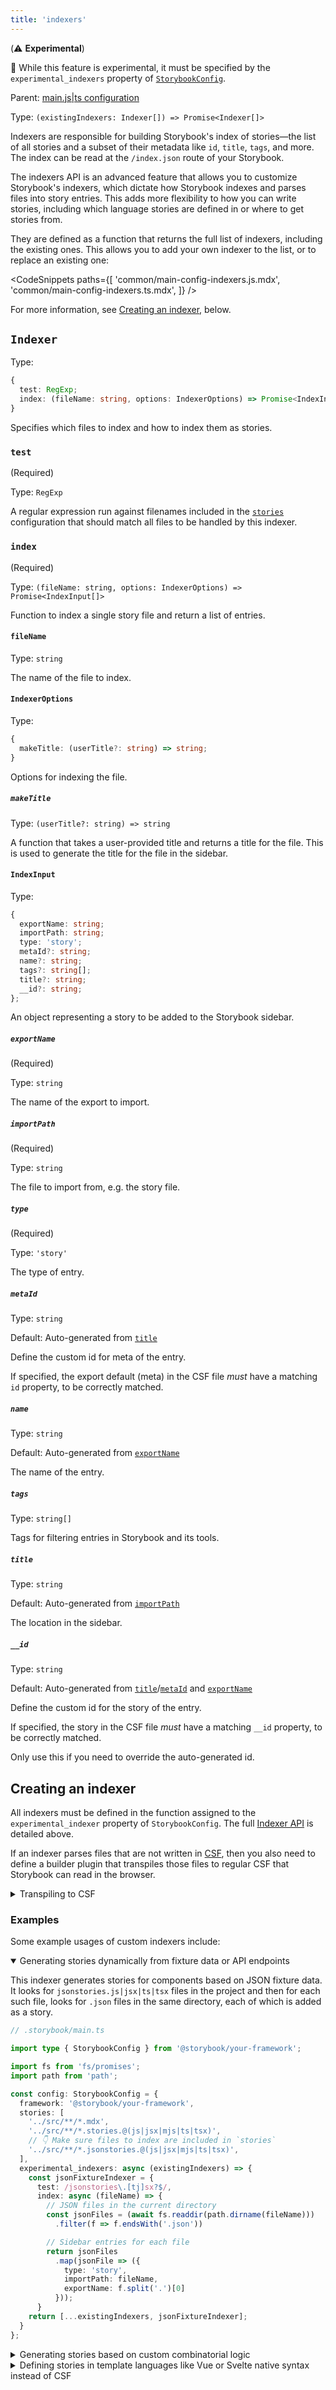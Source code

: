 ```yaml
---
title: 'indexers'
---
```


(⚠️ **Experimental**)

<div class="aside">

🧪 While this feature is experimental, it must be specified by the `experimental_indexers` property of [`StorybookConfig`](./main-config.md).

</div>

Parent: [main.js|ts configuration](./main-config.md)

Type: `(existingIndexers: Indexer[]) => Promise<Indexer[]>`

Indexers are responsible for building Storybook's index of stories—the list of all stories and a subset of their metadata like `id`, `title`, `tags`, and more. The index can be read at the `/index.json` route of your Storybook.

The indexers API is an advanced feature that allows you to customize Storybook's indexers, which dictate how Storybook indexes and parses files into story entries. This adds more flexibility to how you can write stories, including which language stories are defined in or where to get stories from.

They are defined as a function that returns the full list of indexers, including the existing ones. This allows you to add your own indexer to the list, or to replace an existing one:

<!-- prettier-ignore-start -->

<CodeSnippets
  paths={[
    'common/main-config-indexers.js.mdx',
    'common/main-config-indexers.ts.mdx',
  ]}
/>

<!-- prettier-ignore-end -->

For more information, see [Creating an indexer](#creating-an-indexer), below.

## `Indexer`

Type:

```ts
{
  test: RegExp;
  index: (fileName: string, options: IndexerOptions) => Promise<IndexInput[]>;
}
```

Specifies which files to index and how to index them as stories.

### `test`

(Required)

Type: `RegExp`

A regular expression run against filenames included in the [`stories`](./main-config-stories.md) configuration that should match all files to be handled by this indexer.

### `index`

(Required)

Type: `(fileName: string, options: IndexerOptions) => Promise<IndexInput[]>`

Function to index a single story file and return a list of entries.

#### `fileName`

Type: `string`

The name of the file to index.

#### `IndexerOptions`

Type:

```ts
{
  makeTitle: (userTitle?: string) => string;
}
```

Options for indexing the file.

##### `makeTitle`

Type: `(userTitle?: string) => string`

A function that takes a user-provided title and returns a title for the file. This is used to generate the title for the file in the sidebar.

#### `IndexInput`

Type:

```ts
{
  exportName: string;
  importPath: string;
  type: 'story';
  metaId?: string;
  name?: string;
  tags?: string[];
  title?: string;
  __id?: string;
};
```

An object representing a story to be added to the Storybook sidebar.

##### `exportName`

(Required)

Type: `string`

The name of the export to import.

##### `importPath`

(Required)

Type: `string`

The file to import from, e.g. the story file.

##### `type`

(Required)

Type: `'story'`

The type of entry.

##### `metaId`

Type: `string`

Default: Auto-generated from [`title`](#title)

Define the custom id for meta of the entry.

If specified, the export default (meta) in the CSF file _must_ have a matching `id` property, to be correctly matched.

##### `name`

Type: `string`

Default: Auto-generated from [`exportName`](#exportname)

The name of the entry.

##### `tags`

Type: `string[]`

Tags for filtering entries in Storybook and its tools.

##### `title`

Type: `string`

Default: Auto-generated from [`importPath`](#importpath)

The location in the sidebar.

##### `__id`

Type: `string`

Default: Auto-generated from [`title`](#title)/[`metaId`](#metaid) and [`exportName`](#exportname)

Define the custom id for the story of the entry.

If specified, the story in the CSF file _must_ have a matching `__id` property, to be correctly matched.

Only use this if you need to override the auto-generated id.

## Creating an indexer

All indexers must be defined in the function assigned to the `experimental_indexer` property of `StorybookConfig`. The full [Indexer API](#indexer) is detailed above.

If an indexer parses files that are not written in [CSF](./csf.md), then you also need to define a builder plugin that transpiles those files to regular CSF that Storybook can read in the browser.

<details>

<summary>Transpiling to CSF</summary>

Transpiling the custom source format to CSF is beyond the scope of this documentation. This transpilation is often done at the builder level ([Vite](../builders/vite.md) and/or [Webpack](../builders/webpack.md)), and we recommend using [unplugin](https://github.com/unjs/unplugin) to create plugins for multiple builders.

Consider an example where the source files provide an easy way to generate multiple stories, which are then transpiled into CSF. First, here's an example of a source file:

```ts
// ./Button.stories-generator.ts

import { variantsFromComponent, createStoryFromVariant } from '../utils';
import { Button } from './Button';

/**
 * returns raw strings representing stories via component props, eg.
 * 'export const PrimaryVariant = {
 *    args: {
 *      primary: true
 *    },
 *  };'
 */
export const generateStories = () => {
  const variants = variantsFromComponentProps(Button);
  return variants.map((variant) => createStoryFromVariant(variant));
};
```

The builder plugin would then:

1. Receive and read the source file
2. Import the exported `generateStories` function
3. Run the function to generate the stories
4. Write the stories to a CSF file

That CSF file would then be indexed by Storybook. It would something look like this:

```js
// virtual:./Button.stories-generated

import { Button } from './Button';

export default {
  component: Button,
};

export const PrimaryVariant = {
  args: {
    primary: true,
  },
};
```

</details>

### Examples

Some example usages of custom indexers include:

<details open>

<summary>Generating stories dynamically from fixture data or API endpoints</summary>

This indexer generates stories for components based on JSON fixture data. It looks for `jsonstories.js|jsx|ts|tsx` files in the project and then for each such file, looks for `.json` files in the same directory, each of which is added as a story.

<!-- TK: Make snippet -->

```ts
// .storybook/main.ts

import type { StorybookConfig } from '@storybook/your-framework';

import fs from 'fs/promises';
import path from 'path';

const config: StorybookConfig = {
  framework: '@storybook/your-framework',
  stories: [
    '../src/**/*.mdx',
    '../src/**/*.stories.@(js|jsx|mjs|ts|tsx)',
    // 👇 Make sure files to index are included in `stories`
    '../src/**/*.jsonstories.@(js|jsx|mjs|ts|tsx)',
  ],
  experimental_indexers: async (existingIndexers) => {
    const jsonFixtureIndexer = {
      test: /jsonstories\.[tj]sx?$/,
      index: async (fileName) => {
        // JSON files in the current directory
        const jsonFiles = (await fs.readdir(path.dirname(fileName)))
          .filter(f => f.endsWith('.json'))

        // Sidebar entries for each file
        return jsonFiles
          .map(jsonFile => ({
            type: 'story',
            importPath: fileName,
            exportName: f.split('.')[0]
          }));
      }
    return [...existingIndexers, jsonFixtureIndexer];
  }
};
```

</details>

<details>

<summary>Generating stories based on custom combinatorial logic</summary>

This is an indexer in a fictional addon that provides combinatorial testing for files that end with `.combos.js|jsx|ts|tsx`. It generates extra named exports (stories) of the form `Combo0 ... ComboN` for each combination of args.

<!-- TK: Make snippet -->

```ts
// addon-arg-combos/preset.ts

import fs from 'fs/promises';
import path from 'path';

import { parseCombos } from '../utils';

const CombosIndexer: Indexer = {
  test: /\.combos\.[tj]sx?$/,
  index: async (fileName) => {
    const code = await fs.readFile(fileName);
    const combos = parseCombos(code);

    // Sidebar entries for each file
    return combos.map((combo, idx) => ({
      type: 'story',
      importPath: fileName,
      exportName: `Combo${idx}`,
    }];
  }
}

export default {
  experimental_indexers: (existingIndexers) => [...existingIndexers, CombosIndexer],
};
```

</details>

<details>

<summary>Defining stories in template languages like Vue or Svelte native syntax instead of CSF</summary>

TK

</details>

